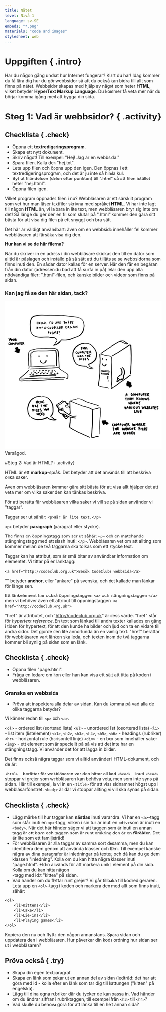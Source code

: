 ```yaml
---
title: Nätet
level: Nivå 1
language: sv-SE
embeds: "*.png"
materials: "code and images"
stylesheet: web
...
```


# Uppgiften { .intro}

Har du någon gång undrat hur Internet fungerar? Klart du har! Idag kommer du få lära dig hur du gör webbsidor så att du också kan bidra till allt som finns på nätet. Webbsidor skapas med hjälp av något som heter __HTML__, vilket betyder __HyperText Markup Language__. Du kommer få veta mer när du börjar komma igång med att bygga din sida.

# Steg 1: Vad är webbsidor? { .activity}

## Checklista { .check}

+ Öppna ett __textredigeringsprogram__.
+ Skapa ett nytt dokument.
+ Skriv något! Till exempel: "Hej! Jag är en webbsida."
+ Spara filen. Kalla den "hej.txt".
+ Leta upp filen och öppna upp den igen. Den öppnas i ett textredigeringsprogram, och det är ju inte så himla kul.
+ Byt ut filändelsen (delen efter punkten) till ".html" så att filen istället heter "hej.html".
+ Öppna filen igen.

Vilket program öppnades filen i nu? Webbläsaren är ett särskilt program som vet hur man läser textfiler skrivna med språket __HTML__. Vi har inte lagt till någon __HTML__ än, vi la bara in lite text, men webbläsaren bryr sig inte om det! Så länge du ger den en fil som slutar på ".html" kommer den gära sitt bästa för att visa dig filen på ett snyggt och bra sätt.

Det här är väldigt användbart: även om en webbsida innehåller fel kommer webbläsaren att färsäka visa dig den.

__Hur kan vi se de här filerna?__

När du skriver in en adress i din webbläsare skickas den till en dator som alltid är påslagen och inställd på så sätt att du tillåts se se webbsidorna som finns inuti den. En sådan dator kallas för en server. När den får en begäran från din dator (adressen du bad att få surfa in på) letar den upp alla nödvändiga filer: ".html"-filen, och kanske bilder och videor som finns på sidan.

### Kan jag få se den här sidan, tack?
![screenshot](diagram_screenshot.png)
Varsågod.

#Steg 2: Vad är HTML? { .activity}

HTML är ett __markup__-språk. Det betyder att det används till att beskriva olika saker.

Även om webbläsaren kommer gära sitt bästa för att visa allt hjälper det att veta mer om vilka saker den kan tänkas beskriva.

För att berätta fär webbläsaren vilka saker vi vill se på sidan använder vi "taggar".

Taggar ser ut såhär: `<p>Här är lite text.</p>`

`<p>` betyder __paragraph__ (paragraf eller stycke).

The finns en öppningstagg som ser ut såhär: `<p>` och en matchande stängningstagg med ett slash inuti: `</p>`. Webbläsaren vet om att allting som kommer mellan de två taggarna ska tolkas som ett stycke text.

Taggar kan ha attribut, som är små bitar av användbar information om elementet. Vi tittar på en länktagg:

`<a href="http://codeclub.org.uk">Besök CodeClubs webbsida</a>`

"<a>" betyder __anchor__, eller "ankare" på svenska, och det kallade man länkar för länge sen.

Ett länkelement har också öppningstaggen `<a>` och stängningstaggen `</a>` men vi behöver även ett attribut till öppningstaggen: `<a href="http://codeclub.org.uk">`

"href" är attributet, och "http://codeclub.org.uk" är dess värde.
"href" står för _hypertext reference_. En text som länkad till andra texter kallades en gång i tiden för hypertext, för att den kunde ha bilder och ljud och ta en vidare till andra sidor. Det gjorde den lite annorlunda än en vanlig text.
"href" berättar för webbläsaren vart länken ska leda, och texten inom de två taggarna kommer bli synlig på sidan som en länk.

## Checklista { .check}

+ Öppna filen "page.html".
+ Fråga en ledare om hon eller han kan visa ett sätt att titta på koden i webbläsaren.

### Granska en webbsida

+ Pröva att inspektera alla delar av sidan. Kan du komma på vad alla de olika taggarna betyder?

Vi känner redan till `<p>` och `<a>`.

`<ol>` - ordered list (sorterad lista)
`<ul>` - unordered list (osorterad lista)
`<li>` - list item (listelement)
`<h1>`, `<h2>`, `<h3>`, `<h4>`, `<h5>`, `<h6>` - headings (rubriker)
`<hr>` - horizontal rule (horisontell linje)
`<div>` - en box som innehåller saker
`<img>` - ett element som är speciellt på så vis att det inte har en stängningstagg. Vi använder det för att lägga in bilder.

Det finns också några taggar som vi alltid använder i HTML-dokument, och de är:

`<html>` - berättar för webbläsaren var den hittar all kod
`<head>` - inuti `<head>` stoppar vi grejer som webbläsaren kan behöva veta, men som inte syns på sidan. Här till exempel, la vi in en `<title>` för att visa sidnamnet högst upp i webbläsarfönstret. 
`<body>` är där vi stoppar allting vi vill ska synas på sidan.

## Checklista { .check}

+ Lägg märke till hur taggar kan __nästlas__ inuti varandra. Vi har en `<a>`-tagg som står inuti en `<p>`-tagg, vilken i sin tur är inuti en `<div>`som är inuti en `<body>`. När det här händer säger vi att taggen som är inuti en annan tagg är ett _barn_ och taggen som är runt omkring den är en __förälder__. Det är lite som ett familjeträd!
+ För webbläsaren är alla taggar av samma sort desamma, men du kan identifiera dem genom att använda klasser och ID:n. Till exempel kanske några av dina paragrafer är inledningar på texter, och då kan du ge dem klassen "inledning". Kolla om du kan hitta några klasser inuti "page.html".
+Id:n används för att markera unika element på din sida. Kolla om du kan hitta någon <div>-tagg med id:t "kitten" på sidan.
+ Vad händer om du flyttar runt grejer? Vi går tillbaka till kodredigeraren. Leta upp en `<ol>`-tagg i koden och markera den med allt som finns inuti, såhär:

```{.language-markup}
<ol>
	<li>Kittens</li>
	<li>Cake</li>
	<li>Lie-ins</li>
	<li>Playing games</li>
</ol>
```

Kopiera den nu och flytta den någon annanstans. Spara sidan och uppdatera den i webbläsaren. Hur påverkar din kods ordning hur sidan ser ut i webbläsaren?

## Pröva också { .try}

* Skapa din egen textparagraf.
* Skapa en länk som pekar ut en annan del av sidan (ledtråd: det har att göra med id - kolla efter en länk som tar dig till kattungen ("kitten" på engelska).
* Lägg till dina egna rubriker där du tycker de kan passa in. Vad händer om du ändrar siffran i rubriktaggen, till exempel från `<h3>` till `<h4>`?
* Vad skulle du behöva göra för att länka till en helt annan sida? 
